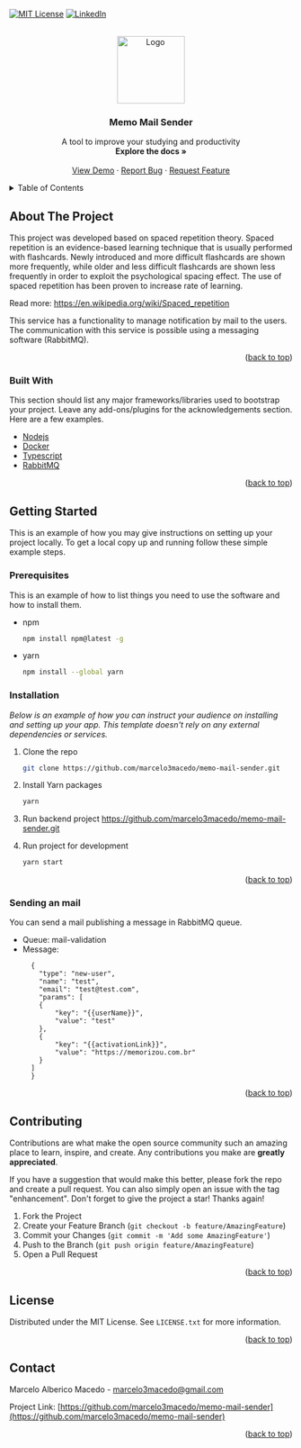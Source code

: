 [![MIT License][license-shield]][license-url]
[![LinkedIn][linkedin-shield]][linkedin-url]

<!-- PROJECT LOGO -->
<br />
<div align="center">
  <a href="https://github.com/marcelo3macedo/memo-mail-sender">
    <img src="images/logo.png" alt="Logo" width="120" height="120">
  </a>

  <h3 align="center">Memo Mail Sender</h3>

  <p align="center">
    A tool to improve your studying and productivity
    <br />
    <a><strong>Explore the docs »</strong></a>
    <br />
    <br />
    <a href="https://memorizou.com.br">View Demo</a>
    ·
    <a href="https://github.com/marcelo3macedo/memo-mail-sender/issues">Report Bug</a>
    ·
    <a href="https://github.com/marcelo3macedo/memo-mail-sender/issues">Request Feature</a>
  </p>
</div>


<!-- TABLE OF CONTENTS -->
<details>
  <summary>Table of Contents</summary>
  <ol>
    <li>
      <a href="#about-the-project">About The Project</a>
      <ul>
        <li><a href="#built-with">Built With</a></li>
      </ul>
    </li>
    <li>
      <a href="#getting-started">Getting Started</a>
      <ul>
        <li><a href="#prerequisites">Prerequisites</a></li>
        <li><a href="#installation">Installation</a></li>
      </ul>
    </li>
    <li><a href="#usage">Usage</a></li>
    <li><a href="#roadmap">Roadmap</a></li>
    <li><a href="#contributing">Contributing</a></li>
    <li><a href="#license">License</a></li>
    <li><a href="#contact">Contact</a></li>
    <li><a href="#acknowledgments">Acknowledgments</a></li>
  </ol>
</details>



<!-- ABOUT THE PROJECT -->
## About The Project

This project was developed based on spaced repetition theory.
Spaced repetition is an evidence-based learning technique that is usually performed with flashcards. 
Newly introduced and more difficult flashcards are shown more frequently, while older and less difficult flashcards are shown less frequently in order to exploit the psychological spacing effect. 
The use of spaced repetition has been proven to increase rate of learning.

Read more: https://en.wikipedia.org/wiki/Spaced_repetition

This service has a functionality to manage notification by mail to the users. The communication with this service is possible using a messaging software (RabbitMQ).

<p align="right">(<a href="#top">back to top</a>)</p>



### Built With

This section should list any major frameworks/libraries used to bootstrap your project. Leave any add-ons/plugins for the acknowledgements section. Here are a few examples.

* [Nodejs](https://nodejs.org/)
* [Docker](https://www.docker.com/)
* [Typescript](https://www.typescriptlang.org/)
* [RabbitMQ](https://www.rabbitmq.com/)

<p align="right">(<a href="#top">back to top</a>)</p>



<!-- GETTING STARTED -->
## Getting Started

This is an example of how you may give instructions on setting up your project locally.
To get a local copy up and running follow these simple example steps.

### Prerequisites

This is an example of how to list things you need to use the software and how to install them.
* npm
  ```sh
  npm install npm@latest -g
  ```
* yarn
  ```sh
  npm install --global yarn
  ```
   

### Installation

_Below is an example of how you can instruct your audience on installing and setting up your app. This template doesn't rely on any external dependencies or services._

1. Clone the repo
   ```sh
   git clone https://github.com/marcelo3macedo/memo-mail-sender.git
   ```
2. Install Yarn packages
   ```sh
   yarn
   ```
3. Run backend project https://github.com/marcelo3macedo/memo-mail-sender.git

4. Run project for development
   ```sh
   yarn start
   ```

<p align="right">(<a href="#top">back to top</a>)</p>


### Sending an mail

You can send a mail publishing a message in RabbitMQ queue.

- Queue: 
  mail-validation
- Message:
  ```
    {
      "type": "new-user",
      "name": "test",
      "email": "test@test.com",
      "params": [
      { 
          "key": "{{userName}}",
          "value": "test"
      },
      { 
          "key": "{{activationLink}}",
          "value": "https://memorizou.com.br"
      }
    ]
    }
  ```

<p align="right">(<a href="#top">back to top</a>)</p>




<!-- CONTRIBUTING -->
## Contributing

Contributions are what make the open source community such an amazing place to learn, inspire, and create. Any contributions you make are **greatly appreciated**.

If you have a suggestion that would make this better, please fork the repo and create a pull request. You can also simply open an issue with the tag "enhancement".
Don't forget to give the project a star! Thanks again!

1. Fork the Project
2. Create your Feature Branch (`git checkout -b feature/AmazingFeature`)
3. Commit your Changes (`git commit -m 'Add some AmazingFeature'`)
4. Push to the Branch (`git push origin feature/AmazingFeature`)
5. Open a Pull Request

<p align="right">(<a href="#top">back to top</a>)</p>



<!-- LICENSE -->
## License

Distributed under the MIT License. See `LICENSE.txt` for more information.

<p align="right">(<a href="#top">back to top</a>)</p>



<!-- CONTACT -->
## Contact

Marcelo Alberico Macedo - marcelo3macedo@gmail.com

Project Link: [https://github.com/marcelo3macedo/memo-mail-sender](https://github.com/marcelo3macedo/memo-mail-sender)

<p align="right">(<a href="#top">back to top</a>)</p>




<!-- MARKDOWN LINKS & IMAGES -->
<!-- https://www.markdownguide.org/basic-syntax/#reference-style-links -->
[contributors-shield]: https://img.shields.io/github/contributors/othneildrew/Best-README-Template.svg?style=for-the-badge
[contributors-url]: https://github.com/marcelo3macedo/memo-mail-sender/graphs/contributors
[forks-shield]: https://img.shields.io/github/forks/othneildrew/Best-README-Template.svg?style=for-the-badge
[forks-url]: https://github.com/marcelo3macedo/memo-mail-sender/network/members
[stars-shield]: https://img.shields.io/github/stars/othneildrew/Best-README-Template.svg?style=for-the-badge
[stars-url]: https://github.com/marcelo3macedo/memo-mail-sender/stargazers
[issues-shield]: https://img.shields.io/github/issues/othneildrew/Best-README-Template.svg?style=for-the-badge
[issues-url]: https://github.com/marcelo3macedo/memo-mail-sender/issues
[license-shield]: https://img.shields.io/github/license/othneildrew/Best-README-Template.svg?style=for-the-badge
[license-url]: https://github.com/marcelo3macedo/memo-mail-sender/blob/master/LICENSE
[linkedin-shield]: https://img.shields.io/badge/-LinkedIn-black.svg?style=for-the-badge&logo=linkedin&colorB=555
[linkedin-url]: https://linkedin.com/in/marcelo-alberico-macedo-23639630
[product-screenshot]: images/logo.png

